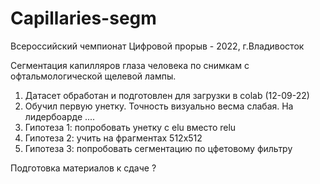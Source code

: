 # Capillaries-segm

Всероссийский чемпионат Цифровой прорыв - 2022, г.Владивосток

Сегментация капилляров глаза человека по снимкам с офтальмологической щелевой лампы.

1. Датасет обработан и подготовлен для загрузки в colab (12-09-22)
2. Обучил первую унетку. Точность визуально весма слабая. На лидербоарде ....
3. Гипотеза 1: попробовать унетку с elu вместо relu
4. Гипотеза 2: учить на фрагментах 512х512
5. Гипотеза 3: попробовать сегментацию по цфетовому фильтру

Подготовка материалов к сдаче ?
